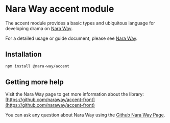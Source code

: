 # Nara Way accent module

The accent module provides a basic types and ubiquitous language for developing drama on [Nara Way](https://github.com/naraway).

For a detailed usage or guide document, please see [Nara Way](https://github.com/naraway).

## Installation

```bash
npm install @nara-way/accent
```

## Getting more help

Visit the Nara Way page to get more information about the library:  
[https://github.com/naraway/accent-front](https://github.com/naraway/accent-front)

You can ask any question about Nara Way using the [Github Nara Way Page](https://github.com/naraway).
